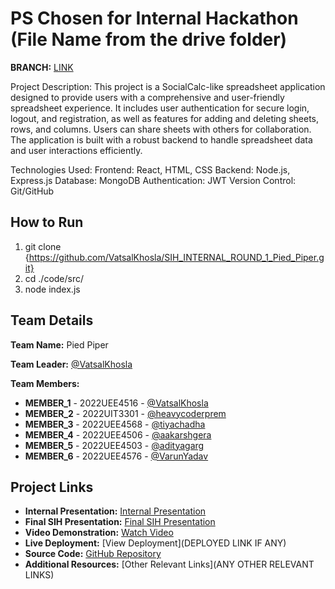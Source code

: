 # PS Chosen for Internal Hackathon (File Name from the drive folder)
**BRANCH:** [LINK](https://github.com/VatsalKhosla/SIH_INTERNAL_ROUND_1_Pied_Piper/tree/master)

Project Description: This project is a SocialCalc-like spreadsheet application designed to provide users with a comprehensive and user-friendly spreadsheet experience. It includes user authentication for secure login, logout, and registration, as well as features for adding and deleting sheets, rows, and columns. Users can share sheets with others for collaboration. The application is built with a robust backend to handle spreadsheet data and user interactions efficiently.

Technologies Used: Frontend: React, HTML, CSS
Backend: Node.js, Express.js
Database: MongoDB 
Authentication: JWT 
Version Control: Git/GitHub

## How to Run
1. git clone {https://github.com/VatsalKhosla/SIH_INTERNAL_ROUND_1_Pied_Piper.git}
2. cd ./code/src/
3. node index.js

## Team Details

**Team Name:** Pied Piper

**Team Leader:** [@VatsalKhosla](https://github.com/VatsalKhosla)

**Team Members:**

- **MEMBER_1** - 2022UEE4516 - [@VatsalKhosla](https://github.com/VatsalKhosla)
- **MEMBER_2** - 2022UIT3301 - [@heavycoderprem](https://github.com/heavycoderprem)
- **MEMBER_3** - 2022UEE4568 - [@tiyachadha](https://github.com/tiyachadha)
- **MEMBER_4** - 2022UEE4506 - [@aakarshgera](https://github.com/aakarshgera)
- **MEMBER_5** - 2022UEE4503 - [@adityagarg](https://github.com/adityagarg)
- **MEMBER_6** - 2022UEE4576 - [@VarunYadav](https://github.com/VarunYadav)

## Project Links

- **Internal Presentation:** [Internal Presentation](SIH_2024_Internal_Round_Submission_Template-master/files/Internal_PPT_Pied_Piper.pdf)
- **Final SIH Presentation:** [Final SIH Presentation](SIH_2024_Internal_Round_Submission_Template-master/files/SIH_PPT_Pied_Piper.pdf)
- **Video Demonstration:** [Watch Video](https://youtu.be/hqq3wppD0dY?si=B1eeWepIYu8jHCpq)
- **Live Deployment:** [View Deployment](DEPLOYED LINK IF ANY)
- **Source Code:** [GitHub Repository](https://github.com/VatsalKhosla/SIH_INTERNAL_ROUND_1_Pied_Piper.git)
- **Additional Resources:** [Other Relevant Links](ANY OTHER RELEVANT LINKS)


